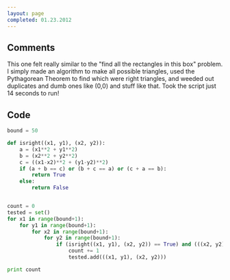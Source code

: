 ```yaml
---
layout: page
completed: 01.23.2012
---
```


## Comments

This one felt really similar to the "find all the rectangles in this box"
problem.  I simply made an algorithm to make all possible triangles, used the
Pythagorean Theorem to find which were right triangles, and weeded out
duplicates and dumb ones like (0,0) and stuff like that. Took the script just
14 seconds to run!

## Code

```python
bound = 50

def isright((x1, y1), (x2, y2)):
	a = (x1**2 + y1**2)
	b = (x2**2 + y2**2)
	c = ((x1-x2)**2 + (y1-y2)**2)
	if (a + b == c) or (b + c == a) or (c + a == b):
		return True
	else:
		return False


count = 0
tested = set()
for x1 in range(bound+1):
	for y1 in range(bound+1):
		for x2 in range(bound+1):
			for y2 in range(bound+1):
				if (isright((x1, y1), (x2, y2)) == True) and (((x2, y2), (x1, y1)) not in tested) and ((x1, y1) != (0,0)) and ((x2, y2) != (0,0)) and ((x1, y1) != (x2, y2)):
					count += 1
					tested.add(((x1, y1), (x2, y2)))

print count
```
